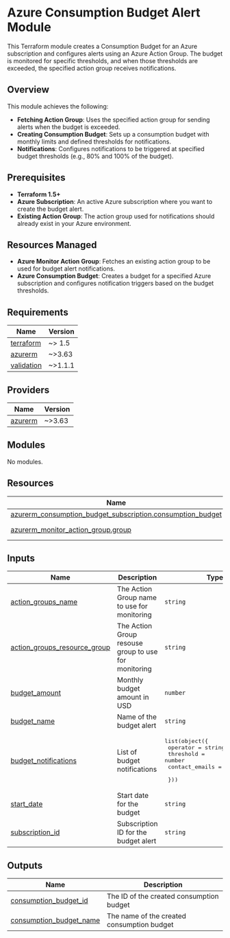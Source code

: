 # Azure Consumption Budget Alert Module

This Terraform module creates a Consumption Budget for an Azure subscription and configures alerts using an Azure Action Group. The budget is monitored for specific thresholds, and when those thresholds are exceeded, the specified action group receives notifications.

## Overview

This module achieves the following:

- **Fetching Action Group**: Uses the specified action group for sending alerts when the budget is exceeded.
- **Creating Consumption Budget**: Sets up a consumption budget with monthly limits and defined thresholds for notifications.
- **Notifications**: Configures notifications to be triggered at specified budget thresholds (e.g., 80% and 100% of the budget).

## Prerequisites

- **Terraform 1.5+**
- **Azure Subscription**: An active Azure subscription where you want to create the budget alert.
- **Existing Action Group**: The action group used for notifications should already exist in your Azure environment.

## Resources Managed

- **Azure Monitor Action Group**: Fetches an existing action group to be used for budget alert notifications.
- **Azure Consumption Budget**: Creates a budget for a specified Azure subscription and configures notification triggers based on the budget thresholds.

## Requirements

| Name | Version |
|------|---------|
| <a name="requirement_terraform"></a> [terraform](#requirement\_terraform) | ~> 1.5 |
| <a name="requirement_azurerm"></a> [azurerm](#requirement\_azurerm) | ~>3.63 |
| <a name="requirement_validation"></a> [validation](#requirement\_validation) | ~>1.1.1 |

## Providers

| Name | Version |
|------|---------|
| <a name="provider_azurerm"></a> [azurerm](#provider\_azurerm) | ~>3.63 |

## Modules

No modules.

## Resources

| Name | Type |
|------|------|
| [azurerm_consumption_budget_subscription.consumption_budget](https://registry.terraform.io/providers/hashicorp/azurerm/latest/docs/resources/consumption_budget_subscription) | resource |
| [azurerm_monitor_action_group.group](https://registry.terraform.io/providers/hashicorp/azurerm/latest/docs/data-sources/monitor_action_group) | data source |

## Inputs

| Name | Description | Type | Default | Required |
|------|-------------|------|---------|:--------:|
| <a name="input_action_groups_name"></a> [action\_groups\_name](#input\_action\_groups\_name) | The Action Group name to use for monitoring | `string` | n/a | yes |
| <a name="input_action_groups_resource_group"></a> [action\_groups\_resource\_group](#input\_action\_groups\_resource\_group) | The Action Group resouse group to use for monitoring | `string` | n/a | yes |
| <a name="input_budget_amount"></a> [budget\_amount](#input\_budget\_amount) | Monthly budget amount in USD | `number` | n/a | yes |
| <a name="input_budget_name"></a> [budget\_name](#input\_budget\_name) | Name of the budget alert | `string` | n/a | yes |
| <a name="input_budget_notifications"></a> [budget\_notifications](#input\_budget\_notifications) | List of budget notifications | <pre>list(object({<br/>    operator      = string<br/>    threshold     = number<br/>    contact_emails = list(string)<br/><br/>  }))</pre> | n/a | yes |
| <a name="input_start_date"></a> [start\_date](#input\_start\_date) | Start date for the budget | `string` | n/a | yes |
| <a name="input_subscription_id"></a> [subscription\_id](#input\_subscription\_id) | Subscription ID for the budget alert | `string` | n/a | yes |

## Outputs

| Name | Description |
|------|-------------|
| <a name="output_consumption_budget_id"></a> [consumption\_budget\_id](#output\_consumption\_budget\_id) | The ID of the created consumption budget |
| <a name="output_consumption_budget_name"></a> [consumption\_budget\_name](#output\_consumption\_budget\_name) | The name of the created consumption budget |
